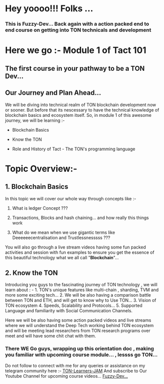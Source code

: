 # Hey yoooo!!! Folks ...

### This is Fuzzy-Dev... Back again with a action packed end to end course on getting into TON technicals and development

  

# Here we go :- Module 1 of Tact 101
## The first course in your pathway to be a TON Dev...

  
  

## Our Journey and Plan Ahead...
 
We will be diving into technical realm of TON blockchain development now or sooner. But before that its nescessary to have the technical knowledge of blockchain basics and ecosystem itself. So, in module 1 of this awesome journey, we will be learning :-

- Blockchain Basics

- Know the TON

- Role and History of Tact - The TON's programming language

  

# Topic Overview:-
## 1. Blockchain Basics
In this topic we will cover our whole way through concepts like :-

1. What is ledger Concept ???

2. Transactions, Blocks and hash chaining... and how really this things work

3. What do we mean when we use gigantic terms like Deeeeeecentralisation and Trustlessnesssss ???

You will also go through a live stream videos having some fun packed activities and session with fun examples to ensure you get the essence of this beautiful technology what we all call "**Blockchain**"...

## 2. Know the TON
Introducing you guys to the fascinating journey of TON technology , we will learn about : - 
	1. TON's unique features like multi-chain , sharding, TVM and more some exciting tech...
	2. We will be also having a comparison battle between TON and ETH, and will get to know why to Use TON...
	3. Vision of TON ecosystem
	4. Speeds, Scalability and Protocols...
	5. Supported Language and familiarity with Social Communication Channels.

Here we will be also having some action packed videos and live streams where we will understand the Deep Tech working behind TON ecosystem and will be meeting lead researchers from TON research programs over meet and will have some chit chat with them.

### There WE Go guys, wrapping up this orientation doc , making you familiar with upcoming course module... , lessss go TON...

Do not follow to connect with me for any queries or assistance on my telegram community here :-
	[TON-Learners-JAM]( https://t.me/+wfBAW0D8kX5jZGI1)
And subscribe to Our Youtube Channel for upcoming course videos...
[Fuzzy-Dev...](https://www.youtube.com/@Jenu_1235)
